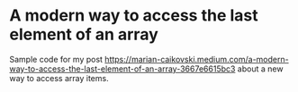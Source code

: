 # A modern way to access the last element of an array

Sample code for my post https://marian-caikovski.medium.com/a-modern-way-to-access-the-last-element-of-an-array-3667e6615bc3 about a new way to access array items.
